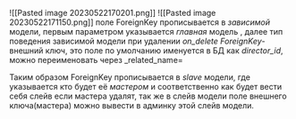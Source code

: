 ![[Pasted image 20230522170201.png]]
![[Pasted image 20230522171150.png]]
поле ForeignKey прописывается в _зависимой_ модели, первым параметром указывается _главная_ модель , далее тип поведения зависимой модели при удалении _on_delete_
_ForeignKey_- внешний ключ, это поле по умолчанию именуется в БД как _director_id_, можно переименовать через _related_name= 

Таким образом ForeignKey прописывается в _slave_ модели, где указывается кто будет её _мастером_ и соответственно как будет вести себя слейв если мастера удалят, так же в слейв модели поле внешнего ключа(мастера) можно вывести в админку этой слейв модели.



